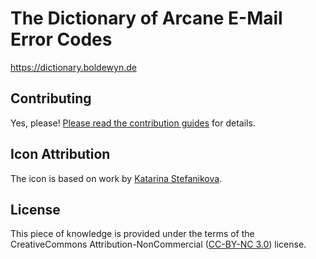 # The Dictionary of Arcane E-Mail Error Codes

https://dictionary.boldewyn.de

## Contributing

Yes, please! [Please read the contribution guides](CONTRIBUTING.md) for
details.

## Icon Attribution

The icon is based on work by
[Katarina Stefanikova](http://www.flaticon.com/free-icon/electrical-storm-outlined-weather-sign_59274).

## License

This piece of knowledge is provided under the terms of the CreativeCommons
Attribution-NonCommercial ([CC-BY-NC
3.0](https://creativecommons.org/licenses/by-nc/3.0/)) license.
